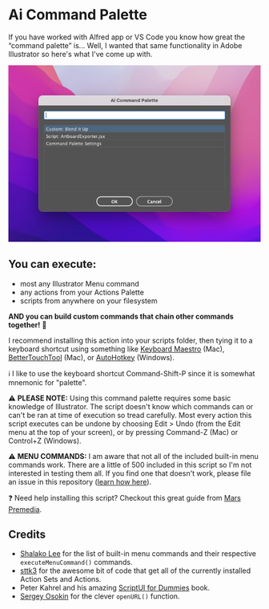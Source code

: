 # Ai Command Palette

If you have worked with Alfred app or VS Code you know how great the “command palette” is… Well, I wanted that same functionality in Adobe Illustrator so here's what I've come up with.

![Alt text](AiCommandPalette.png "AiCommandPalette")

## You can execute:
- most any Illustrator Menu command
- any actions from your Actions Palette
- scripts from anywhere on your filesystem

**AND you can build custom commands that chain other commands together!** 🤯

I recommend installing this action into your scripts folder, then tying it to a keyboard shortcut using something like [Keyboard Maestro](https://www.keyboardmaestro.com/main/) (Mac), [BetterTouchTool](https://folivora.ai/) (Mac), or [AutoHotkey](https://www.autohotkey.com/) (Windows).

ℹ️ I like to use the keyboard shortcut Command-Shift-P since it is somewhat mnemonic for "palette".

⚠️ **PLEASE NOTE:** Using this command palette requires some basic knowledge of Illustrator. The script doesn't know which commands can or can't be ran at time of execution so tread carefully. Most every action this script executes can be undone by choosing Edit > Undo (from the Edit menu at the top of your screen), or by pressing Command-Z (Mac) or Control+Z (Windows).

⚠️ **MENU COMMANDS:** I am aware that not all of the included built-in menu commands work. There are a little of 500 included in this script so I'm not interested in testing them all. If you find one that doesn't work, please file an issue in this repository ([learn how here](https://docs.github.com/en/issues/tracking-your-work-with-issues/creating-an-issue)).

❓ Need help installing this script? Checkout this great guide from [Mars Premedia](https://www.marspremedia.com/software/how-to-adobe-cc#illustrator).

## Credits
- [Shalako Lee](https://github.com/shalakolee) for the list of built-in menu commands and their respective `executeMenuCommand()` commands.
- [sttk3](https://community.adobe.com/t5/illustrator-discussions/get-names-of-actions-in-some-set/td-p/10365284) for the awesome bit of code that get all of the currently installed Action Sets and Actions.
- Peter Kahrel and his amazing [ScriptUI for Dummies](https://adobeindd.com/view/publications/a0207571-ff5b-4bbf-a540-07079bd21d75/92ra/publication-web-resources/pdf/scriptui-2-16-j.pdf) book.
- [Sergey Osokin](https://github.com/creold) for the clever `openURL()` function.
